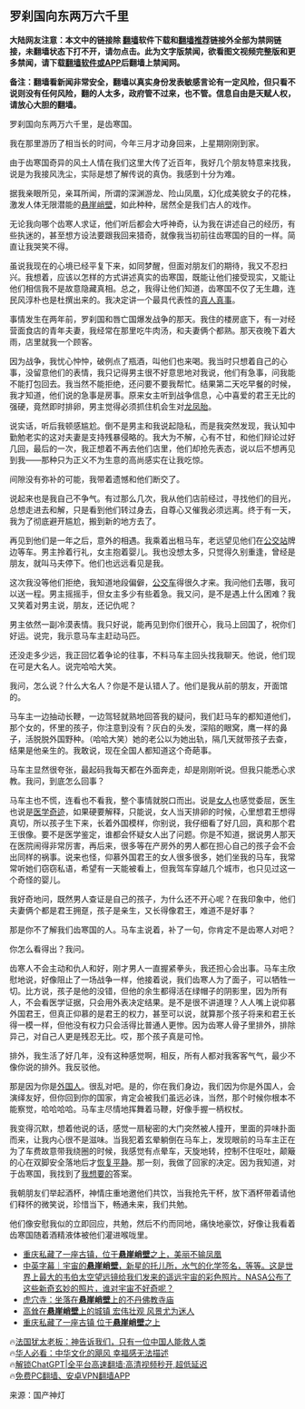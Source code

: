  <!-- 面包屑导航 --> <h2>罗刹国向东两万六千里</h2> <p class="notice"><b>大陆网友注意：本文中的链接除 <a href="https://github.com/bannedbook/fanqiang" >翻墙</a>软件下载和<a href="https://github.com/killgcd/justmysocks/blob/master/README.md">翻墙推荐</a>链接外全部为禁网链接，未翻墙状态下打不开，请勿点击。此为文字版禁闻，欲看图文视频完整版和更多禁闻，请下载<a href="https://github.com/bannedbook/fanqiang">翻墙软件或APP</a>后翻墙上禁闻网。</p><p>备注：翻墙看新闻非常安全，翻墙以真实身份发表敏感言论有一定风险，但只看不说则没有任何风险，翻的人太多，政府管不过来，也不管。信息自由是天赋人权，请放心大胆的翻墙。</b></p>  <div class="entry"> <p>罗刹国向东两万六千里，是齿寒国。</p> <p>我在那里游历了相当长的时间，今年三月才动身回来，上星期刚刚到家。</p> <p>由于齿寒国奇异的风土人情在我们这里大传了近百年，我好几个朋友特意来找我，说是为我接风洗尘，实际是想了解传说的真伪。我感到十分为难。</p> <p>据我亲眼所见，亲耳所闻，所谓的深渊游龙、险山凤凰，幻化成美貌女子的花株，激发人体无限潜能的<a href="https://www.bannedbook.org/bnews/tag/%e6%82%ac%e5%b4%96%e5%b3%ad%e5%a3%81/" class="st_tag internal_tag" rel="tag" title="标签 悬崖峭壁 下的日志">悬崖峭壁</a>，如此种种，居然全是我们古人的戏作。</p> <p>无论我向哪个齿寒人求证，他们听后都会大呼神奇，认为我在讲述自己的经历，有些执迷的，甚至想方设法要跟我回来猎奇，就像我当初前往齿寒国的目的一样。简直让我哭笑不得。</p> <p>虽说我现在的心境已经平复下来，如同梦醒，但面对朋友们的期待，我又不忍扫兴。我想着，应该以怎样的方式讲述真实的齿寒国，既能让他们接受现实，又能让他们相信我不是故意隐藏真相。总之，我得让他们知道，齿寒国不仅了无生趣，连民风淳朴也是杜撰出来的。我决定讲一个最具代表性的<a href="https://www.bannedbook.org/bnews/tag/%E7%9C%9F%E4%BA%BA%E7%9C%9F%E4%BA%8B/" class="st_tag internal_tag" rel="tag" title="标签 真人真事 下的日志">真人真事</a>。</p> <p>事情发生在两年前，罗刹国和唇亡国爆发战争的那天。我住的楼房底下，有一对经营面食店的青年夫妻，我经常在那里吃牛肉汤，和夫妻俩个都熟。那天夜晚下着大雨，店里就我一个顾客。</p> <p>因为战争，我忧心忡忡，破例点了瓶酒，叫他们也来喝。我当时只想着自己的心事，没留意他们的表情，我只记得男主很不好意思地对我说，他们有急事，问我能不能打包回去。我当然不能拒绝，还问要不要我帮忙。结果第二天吃早餐的时候，我才知道，他们说的急事是房事。原来女主听到战争信息，心中喜爱的君王无比的强硬，竟然即时排卵，男主觉得必须抓住机会生对<a href="https://www.bannedbook.org/bnews/tag/%E9%BE%99%E5%87%A4%E8%83%8E/" class="st_tag internal_tag" rel="tag" title="标签 龙凤胎 下的日志">龙凤胎</a>。</p> <p>说实话，听后我顿感尴尬。倒不是男主和我说起隐私，而是我突然发现，我认知中勤勉老实的这对夫妻是支持残暴侵略的。我大为不解，心有不甘，和他们辩论过好几回，最后的一次，我正想着不再去他们店里，他们却抢先表态，说以后不想再见到我——那种只为正义不为生意的高尚感实在让我吃惊。</p> <p>间隙没有弥补的可能，我带着遗憾和他们断交了。</p> <p>说起来也是我自己不争气。有过那么几次，我从他们店前经过，寻找他们的目光，总想走进去和解，只是看到他们转过身去，自尊心又催我必须远离。终于有一天，我为了彻底避开尴尬，搬到新的地方去了。</p> <p>再见到他们是一年之后，意外的相遇。我乘着出租马车，老远望见他们在<a href="https://www.bannedbook.org/bnews/tag/%E5%85%AC%E4%BA%A4%E7%AB%99/" class="st_tag internal_tag" rel="tag" title="标签 公交站 下的日志">公交站</a>牌边等车。男主拎着行礼，女主抱着婴儿。我也没想太多，只觉得久别重逢，曾经是朋友，就叫马夫停下。他们也远远看见是我。</p> <p>这次我没等他们拒绝，我知道地段偏僻，<a href="https://www.bannedbook.org/bnews/tag/%e5%85%ac%e4%ba%a4%e8%bd%a6/" class="st_tag internal_tag" rel="tag" title="标签 公交车 下的日志">公交车</a>得很久才来。我问他们去哪，我可以送一程。男主摇摇手，但女主多少有些着急。我又问，是不是遇上什么困难？我又笑着对男主说，朋友，还记仇呢？</p> <p>男主依然一副冷漠表情。我只好说，能再见到你们很开心，我马上回国了，祝你们好运。说完，我示意马车主赶动马匹。</p>  <p>还没走多少远，我正回忆着争论的往事，不料马车主回头找我聊天。他说，他们现在可是大名人。说完哈哈大笑。</p> <p>我问，怎么说？什么大名人？你是不是认错人了。他们是我从前的朋友，开面馆的。</p> <p>马车主一边抽动长鞭，一边驾轻就熟地回答我的疑问，我们赶马车的都知道他们，那个女的，怀里的孩子，你注意到没有？灰白的头发，深陷的眼窝，鹰一样的鼻子，活脱脱外国野种。（哈哈大笑）她的老公以为她出轨，隔几天就带孩子去查，结果是他亲生的。我敢说，现在全国人都知道这个奇葩事。</p> <p>马车主显然很夸张，最起码我每天都在外面奔走，却是刚刚听说。但我只能悉心求教。我问，到底怎么回事？</p> <p>马车主也不慌，连看也不看我，整个事情就脱口而出。说是<a href="https://www.bannedbook.org/bnews/tag/%e5%a5%b3%e4%ba%ba/" class="st_tag internal_tag" rel="tag" title="标签 女人 下的日志">女人</a>也感觉委屈，医生也说是<span class='wp_keywordlink'><a href="https://www.bannedbook.org/forum3/topic18.html" title="《医学奇迹》" target="_blank">医学奇迹</a></span>，如果硬要解释，只能说，女人当天排卵的时候，心里想君王想得真切，所以孩子生下来，长着外国模样，你别说，我仔细看了好几回，真和那个君王很像。要不是医学鉴定，谁都会怀疑女人出了问题。你是不知道，据说男人那天在医院闹得非常厉害，再后来，很多等在产房外的男人都在担心自己的孩子会不会出同样的祸事。说来也怪，仰慕外国君王的女人很多很多，她们坐我的马车，我常常听她们窃窃私语，希望有一天能被看上，但我驾车穿越几个城市，也只见过这一个奇怪的婴儿。</p> <p>我好奇地问，既然男人查证是自己的孩子，为什么还不开心呢？在我印象中，他们夫妻俩个都是君王拥趸，孩子是亲生，又长得像君王，难道不是好事？</p> <p>那是你不了解我们齿寒国的人。马车主说着，补了一句，你肯定不是齿寒人对吧？</p>  <p>你怎么看得出？我问。</p> <p>齿寒人不会主动和仇人和好，刚才男人一直握紧拳头，我还担心会出事。马车主欣慰地说，好像阻止了一场战争一样，他接着说，我们齿寒人为了面子，可以牺牲一切。比方说，孩子是他的没错，但他的余生都得活在绿帽子的阴影里，因为所有人，不会看医学证据，只会用外表决定结果。是不是很不讲道理？人人嘴上说仰慕外国君王，但真正仰慕的是君王的权力，甚至可以说，就算那个孩子将来和君王长得一模一样，但他没有权力只会活得比普通人更惨。因为齿寒人骨子里排外，排除异己，对自己人更是残忍无比。哎，那个孩子真是可怜。</p> <p>排外，我生活了好几年，没有这种感觉啊，相反，所有人都对我客客气气，最少不像你说的排外。我反驳他。</p> <p>那是因为你是<a href="https://www.bannedbook.org/bnews/tag/%E5%A4%96%E5%9B%BD%E4%BA%BA/" class="st_tag internal_tag" rel="tag" title="标签 外国人 下的日志">外国人</a>。很乱对吧。是的，你在我们身边，我们因为你是外国人，会演绎友好，但你回到你的国家，肯定会被我们虽远必诛，当然，那个时候你根本不能察觉，哈哈哈哈。马车主尽情地挥舞着马鞭，好像手握一柄权杖。</p> <p>我变得沉默，想着他说的话，感觉一扇秘密的大门突然被人撞开，里面的异味扑面而来，让我内心很不是滋味。当我犯着玄晕躺倒在马车上，发现眼前的马车主正在为了车费故意带我绕圈的时候，我感觉有点晕车，天旋地转，控制不住呕吐，颠簸的心在双脚安全落地后才<a href="https://www.bannedbook.org/bnews/tag/%E6%81%A2%E5%A4%8D%E5%B9%B3%E9%9D%99/" class="st_tag internal_tag" rel="tag" title="标签 恢复平静 下的日志">恢复平静</a>。那一刻，我做了回家的决定。因为我知道，对于齿寒国，我找到了<a href="https://www.bannedbook.org/bnews/tag/%E6%88%91%E6%83%B3%E8%A6%81%E7%9A%84/" class="st_tag internal_tag" rel="tag" title="标签 我想要的 下的日志">我想要的</a>答案。</p> <p>我朝朋友们举起酒杯，神情庄重地邀他们共饮，当我抢先干杯，放下酒杯带着请他们释怀的微笑说，珍惜当下，畅通未来，我们共勉。</p> <p>他们像安慰我似的立即回应，共勉，然后不约而同地，痛快地豪饮，好像让我看着齿寒国随着酒精液体被他们灌进喉咙里。</p>  <p></p> <!--<div id="taboola-mid-1"></div>--><ul class='op-related-articles' title='相关阅读'> <li><a href='https://www.bannedbook.org/bnews/funmedia/20230922/1937087.html' target='_blank'>重庆私藏了一座古镇，位于<b>悬崖峭壁</b>之上，美丽不输凤凰</a></li> <li><a href='https://www.bannedbook.org/bnews/bannedvideo/20220828/1777333.html' target='_blank'>中英字幕｜宇宙的<b>悬崖峭壁</b>，新星的托儿所，水气的化学签名，等等。这是世界上最大的韦伯太空望远镜给我们发来的遥远宇宙的彩色照片。NASA公布了这些新奇玄妙的照片，谁对宇宙不好奇呢？</a></li> <li><a href='https://www.bannedbook.org/bnews/comments/20220121/1682072.html' target='_blank'>虎穴寺：坐落在<b>悬崖峭壁</b>上的不丹佛教寺庙</a></li> <li><a href='https://www.bannedbook.org/bnews/comments/20210519/1549799.html' target='_blank'>高耸在<b>悬崖峭壁</b>上的城镇 宏伟壮观 风景尤为迷人</a></li> <li><a href='https://www.bannedbook.org/bnews/funmedia/20210113/1466901.html' target='_blank'>重庆私藏了一座古镇 位于<b>悬崖峭壁</b>之上</a></li> </ul> <p class="texttj"> 🔥<a href="https://www.bannedbook.org/bnews/ssgc/20230219/1850782.html" target="_blank">法国犹太老板：神告诉我们，只有一位中国人能救人类</a><br/> 🔥<a href="https://www.bannedbook.org/bnews/comments/20220220/1694796.html" target="_blank">华人必看：中华文化的飓风 幸福感无法描述</a><br/> 🔥<a href="https://github.com/bannedbook/fanqiang/wiki/V2ray%E6%9C%BA%E5%9C%BA" target="_blank">解锁ChatGPT|全平台高速翻墙:高清视频秒开,超低延迟</a><br/> 🔥<a href="https://github.com/bannedbook/fanqiang/wiki/%E7%A6%81%E9%97%BB%E7%BD%91%E5%AE%89%E5%8D%93%E7%BF%BB%E5%A2%99%E6%96%B0%E9%97%BBAPP" target="_blank">免费PC翻墙、安卓VPN翻墙APP</a><br/> </p><p class="src-info">来源：国产神灯 </p><a name='sharetosocial'></a> <div style="margin-bottom:5px;padding-bottom:5px;clear:both"> <div id="archive-pix-1" class="banner-ads"> <!-- AuctionX Display platform tag START --> <div id="27602x728x90x621x_ADSLOT1" clicktrack="%%CLICK_URL_ESC%%"></div>  <!-- AuctionX Display platform tag END --> </div> <div id="archive-pix-2" class="banner-ads"> <!-- AuctionX Display platform tag START --> <div id="27556x300x250x621x_ADSLOT1" clicktrack="%%CLICK_URL_ESC%%" style="margin:0 auto;text-align:center"></div>  <!-- AuctionX Display platform tag END --> </div> </div>  <div id="archive-pix-1" class="banner-ads"> <!-- AuctionX Display platform tag START --> <div id="27603x728x90x621x_ADSLOT1" clicktrack="%%CLICK_URL_ESC%%"></div>  <!-- AuctionX Display platform tag END --> </div> </div><!--END ENTRY--> 